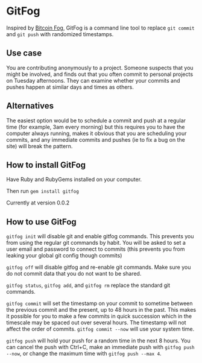 # GitFog

Inspired by <a href="http://bitcoinfog.com/">Bitcoin Fog</a>, GitFog is a
command line tool to replace ```git commit``` and ```git push``` with
randomized timestamps.

## Use case

You are contributing anonymously to a project. Someone suspects that you
might be involved, and finds out that you often commit to personal
projects on Tuesday afternoons. They can examine whether your commits and
pushes happen at similar days and times as others.

## Alternatives

The easiest option would be to schedule a commit and push at a regular time
(for example, 3am every morning) but this requires you to have the computer
always running, makes it obvious that you are scheduling your commits, and
any immediate commits and pushes (ie to fix a bug on the site) will break
the pattern.

## How to install GitFog

Have Ruby and RubyGems installed on your computer.

Then run ```gem install gitfog```

Currently at version 0.0.2

## How to use GitFog

```gitfog init``` will disable git and enable gitfog commands. This prevents
you from using the regular git commands by habit. You will be asked to set
a user email and password to connect to commits (this prevents you from
leaking your global git config though commits)

```gitfog off``` will disable gitfog and re-enable git commands. Make sure
you do not commit data that you do not want to be shared.


```gitfog status```, ```gitfog add```, and ```gitfog rm``` replace the standard git
commands.

```gitfog commit``` will set the timestamp on your commit to sometime between
the previous commit and the present, up to 48 hours in the past. This makes
it possible for you to make a few commits in quick succession which in the
timescale may be spaced out over several hours. The timestamp will not affect
the order of commits. ```gitfog commit --now``` will use your system time.

```gitfog push``` will hold your push for a random time in the next 8 hours.
You can cancel the push with Ctrl+C, make an immediate push with
```gitfog push --now```, or change the maximum time with
```gitfog push --max 4```.
